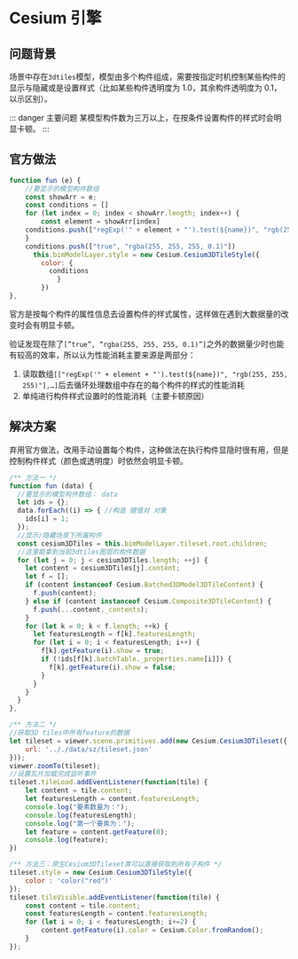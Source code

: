 # Cesium 引擎

## 问题背景

场景中存在`3dtiles`模型，模型由多个构件组成，需要按指定时机控制某些构件的显示与隐藏或是设置样式（比如某些构件透明度为 1.0，其余构件透明度为 0.1，以示区别）。

::: danger 主要问题
某模型构件数为三万以上，在按条件设置构件的样式时会明显卡顿。
:::

## 官方做法

```js
function fun (e) {
	//要显示的模型构件数组
	const showArr = e;
	const conditions = []
	for (let index = 0; index < showArr.length; index++) {
		const element = showArr[index]
    conditions.push(["regExp('" + element + "').test(${name})", "rgb(255, 255, 255)"])
	}
	conditions.push(["true", "rgba(255, 255, 255, 0.1)"])
	  this.bimModelLayer.style = new Cesium.Cesium3DTileStyle({
	    color: {
	      conditions
			}
		})
},
```

官方是按每个构件的属性信息去设置构件的样式属性，这样做在遇到大数据量的改变时会有明显卡顿。

验证发现在除了`[”true”, “rgba(255, 255, 255, 0.1)”]`之外的数据量少时也能有较高的效率，所以认为性能消耗主要来源是两部分：

1. 读取数组`[["regExp('" + element + "').test(${name})", "rgb(255, 255, 255)"],…]`后去循环处理数组中存在的每个构件的样式的性能消耗
2. 单纯进行构件样式设置时的性能消耗（主要卡顿原因）

## 解决方案

弃用官方做法，改用手动设置每个构件，这种做法在执行构件显隐时很有用，但是控制构件样式（颜色或透明度）时依然会明显卡顿。

```js
/** 方法一 */
function fun (data) {
  //要显示的模型构件数组： data
  let ids = {};
  data.forEach((i) => { //构造 键值对 对象
    ids[i] = 1;
  });
  //显示/隐藏场景下所属构件
  const cesium3DTiles = this.bimModelLayer.tileset.root.children;
  //这里能拿到当前3dtiles图层的构件数据
  for (let j = 0; j < cesium3DTiles.length; ++j) {
    let content = cesium3DTiles[j].content;
    let f = [];
    if (content instanceof Cesium.Batched3DModel3DTileContent) {
      f.push(content);
    } else if (content instanceof Cesium.Composite3DTileContent) {
      f.push(...content._contents);
    }
    for (let k = 0; k < f.length; ++k) {
      let featuresLength = f[k].featuresLength;
      for (let i = 0; i < featuresLength; i++) {
        f[k].getFeature(i).show = true;
        if (!ids[f[k].batchTable._properties.name[i]]) {
          f[k].getFeature(i).show = false;
        }
      }
    }
  }
},

/** 方法二 */
//获取3D tiles中所有feature的数据
let tileset = viewer.scene.primitives.add(new Cesium.Cesium3DTileset({
	url: '.././data/sz/tileset.json'
}));
viewer.zoomTo(tileset);
//设置瓦片加载完成监听事件
tileset.tileLoad.addEventListener(function(tile) {
	let content = tile.content;
	let featuresLength = content.featuresLength;
	console.log("要素数量为：");
	console.log(featuresLength);
	console.log("第一个要素为：");
	let feature = content.getFeature(0);
	console.log(feature);
})

/** 方法三：原生Cesium3DTileset类可以直接获取到所有子构件 */
tileset.style = new Cesium.Cesium3DTileStyle({
    color : 'color("red")'
});
tileset.tileVisible.addEventListener(function(tile) {
    const content = tile.content;
    const featuresLength = content.featuresLength;
    for (let i = 0; i < featuresLength; i+=2) {
        content.getFeature(i).color = Cesium.Color.fromRandom();
    }
});
```
